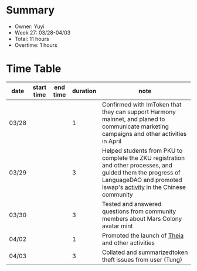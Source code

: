 # Summary
* Owner: Yuyi
* Week 27: 03/28-04/03
* Total: 11 hours
* Overtime: 1 hours

# Time Table
| date  | start time  | end time | duration  |  note |
|---|---|---|---|---|
| 03/28 |   |   | 1 |  Confirmed with ImToken that they can support Harmony mainnet, and planed to communicate marketing campaigns and other activities in April |
| 03/29 |   |   | 3 | Helped students from PKU to complete the ZKU registration and other processes, and guided them the progress of LanguageDAO and promoted Iswap's [activity](https://twitter.com/iswapcom/status/1508644282000809986?s=21) in the Chinese community |
| 03/30 |   |   | 3 | Tested and answered questions from community members about Mars Colony avatar mint |
| 04/02 |   |   | 1 | Promoted the launch of [Theia](https://twitter.com/meta_theia/status/1507326440169037830?s=28&t=1NXCINxViAh4Ql8tLYjmfQ) and other activities |
| 04/03 |   |   | 3 | Collated and summarizedtoken theft issues from user (Tung) |
